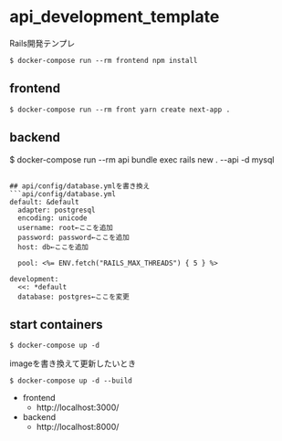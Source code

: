# api_development_template

Rails開発テンプレ

```
$ docker-compose run --rm frontend npm install
```

## frontend
```
$ docker-compose run --rm front yarn create next-app .
```

## backend
$ docker-compose run --rm api bundle exec rails new . --api -d mysql
```

## api/config/database.ymlを書き換え
```api/config/database.yml
default: &default
  adapter: postgresql
  encoding: unicode
  username: root←ここを追加
  password: password←ここを追加
  host: db←ここを追加

  pool: <%= ENV.fetch("RAILS_MAX_THREADS") { 5 } %>

development:
  <<: *default
  database: postgres←ここを変更
```

## start containers
```
$ docker-compose up -d
```
imageを書き換えて更新したいとき
```
$ docker-compose up -d --build
```

* frontend
  * http://localhost:3000/
* backend
  * http://localhost:8000/
